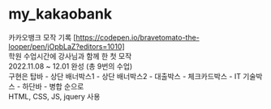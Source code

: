 # my_kakaobank
카카오뱅크 모작 기록 [https://codepen.io/bravetomato-the-looper/pen/jOpbLaZ?editors=1010]
<br/>
학원 수업시간에 강사님과 함께 한 첫 모작
<br/>
2022.11.08 ~ 12.01 완성 (총 9번의 수업)
<br/>
구현은 탑바 - 상단 배너박스1 - 상단 배너박스2 - 대출박스 - 체크카드박스 - IT 기술박스 - 하단바 - 병합 순으로 
<br/>
HTML, CSS, JS, jquery 사용 
